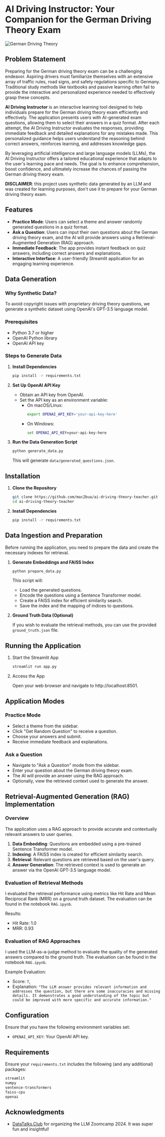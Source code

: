 # AI Driving Instructor: Your Companion for the German Driving Theory Exam

![German Driving Theory](./images/streamlit_app_example.png)

## Problem Statement

Preparing for the German driving theory exam can be a challenging endeavor. Aspiring drivers must familiarize themselves with an extensive array of traffic rules, road signs, and safety regulations specific to Germany. Traditional study methods like textbooks and passive learning often fail to provide the interactive and personalized experience needed to effectively grasp these concepts.

**AI Driving Instructor** is an interactive learning tool designed to help individuals prepare for the German driving theory exam efficiently and effectively. The application presents users with AI-generated exam questions, allowing them to select their answers in a quiz format. After each attempt, the AI Driving Instructor evaluates the responses, providing immediate feedback and detailed explanations for any mistakes made. This personalized guidance helps users understand the reasoning behind correct answers, reinforces learning, and addresses knowledge gaps.

By leveraging artificial intelligence and large language models (LLMs), the AI Driving Instructor offers a tailored educational experience that adapts to the user's learning pace and needs. The goal is to enhance comprehension, boost confidence, and ultimately increase the chances of passing the German driving theory exam.

**DISCLAIMER**: this project uses synthetic data generated by an LLM and was created for learning purposes, don't use it to prepare for your German driving theory exam.

## Features

* **Practice Mode**: Users can select a theme and answer randomly generated questions in a quiz format.
* **Ask a Question**: Users can input their own questions about the German driving theory exam, and the AI will provide answers using a Retrieval-Augmented Generation (RAG) approach.
* **Immediate Feedback**: The app provides instant feedback on quiz answers, including correct answers and explanations.
* **Interactive Interface**: A user-friendly Streamlit application for an engaging learning experience.


## Data Generation

### Why Synthetic Data?

To avoid copyright issues with proprietary driving theory questions, we generate a synthetic dataset using OpenAI's GPT-3.5 language model.

### Prerequisites

- Python 3.7 or higher
- OpenAI Python library
- OpenAI API key

### Steps to Generate Data

1. **Install Dependencies**

   ```bash
   pip install -r requirements.txt
   ```

2. **Set Up OpenAI API Key**

    - Obtain an API key from OpenAI.
    - Set the API key as an environment variable:
        - On macOS/Linux:
            ```bash
            export OPENAI_API_KEY='your-api-key-here'
            ```
        - On Windows:
            ```cmd
            set OPENAI_API_KEY=your-api-key-here
            ```

3. **Run the Data Generation Script**

    ```bash
    python generate_data.py
    ```

    This will generate `data/generated_questions.json`.


## Installation

1. **Clone the Repository**

   ```bash
   git clone https://github.com/mac2bua/ai-driving-theory-teacher.git
   cd ai-driving-theory-teacher
   ```

2. **Install Dependencies**

    ```bash
    pip install -r requirements.txt
    ```

## Data Ingestion and Preparation

Before running the application, you need to prepare the data and create the necessary indexes for retrieval.

1. **Generate Embeddings and FAISS Index**

    ```bash
    python prepare_data.py
    ```

    This script will:
    - Load the generated questions.
    - Encode the questions using a Sentence Transformer model.
    - Create a FAISS index for efficient similarity search.
    - Save the index and the mapping of indices to questions.

2. **Ground Truth Data (Optional)**

    If you wish to evaluate the retrieval methods, you can use the provided `ground_truth.json` file.


## Running the Application

1. Start the Streamlit App

    ```bash
    streamlit run app.py
    ```

2. Access the App

    Open your web browser and navigate to http://localhost:8501.


## Application Modes

### Practice Mode
- Select a theme from the sidebar.
- Click "Get Random Question" to receive a question.
- Choose your answers and submit.
- Receive immediate feedback and explanations.

### Ask a Question
- Navigate to "Ask a Question" mode from the sidebar.
- Enter your question about the German driving theory exam.
- The AI will provide an answer using the RAG approach.
- Optionally, view the retrieved context used to generate the answer.


## Retrieval-Augmented Generation (RAG) Implementation

### Overview
The application uses a RAG approach to provide accurate and contextually relevant answers to user queries.
1. **Data Embedding**: Questions are embedded using a pre-trained Sentence Transformer model.
2. **Indexing**: A FAISS index is created for efficient similarity search.
3. **Retrieval**: Relevant questions are retrieved based on the user's query.
4. **Answer Generation**: The retrieved context is used to generate an answer via the OpenAI GPT-3.5 language model.

### Evaluation of Retrieval Methods
I evaluated the retrieval performance using metrics like Hit Rate and Mean Reciprocal Rank (MRR) on a ground truth dataset. The evaluation can be found in the notebook `RAG.ipynb`.

Results:
* Hit Rate: 1.0
* MRR: 0.93

### Evaluation of RAG Approaches
I used the LLM-as-a-judge method to evaluate the quality of the generated answers compared to the ground truth. The evaluation can be found in the notebook `RAG.ipynb`.

Example Evaluation:
* Score: `7`,
* Explanation: `"The LLM answer provides relevant information and addresses the question, but there are some inaccuracies and missing details. It demonstrates a good understanding of the topic but could be improved with more specific and accurate information."`

## Configuration
Ensure that you have the following environment variables set:
* `OPENAI_API_KEY`: Your OpenAI API key.

## Requirements
Ensure your `requirements.txt` includes the following (and any additional) packages:

```txt
streamlit
numpy
sentence-transformers
faiss-cpu
openai
```

## Acknowledgments

- [DataTalks.Club](https://datatalks.club) for organizing the LLM Zoomcamp 2024. It was super fun and insightful!
